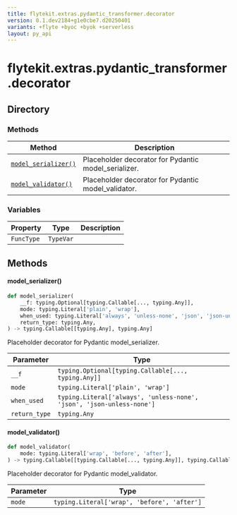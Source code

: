 ```yaml
---
title: flytekit.extras.pydantic_transformer.decorator
version: 0.1.dev2184+g1e0cbe7.d20250401
variants: +flyte +byoc +byok +serverless
layout: py_api
---
```


# flytekit.extras.pydantic_transformer.decorator

## Directory

### Methods

| Method | Description |
|-|-|
| [`model_serializer()`](#model_serializer) | Placeholder decorator for Pydantic model_serializer. |
| [`model_validator()`](#model_validator) | Placeholder decorator for Pydantic model_validator. |


### Variables

| Property | Type | Description |
|-|-|-|
| `FuncType` | `TypeVar` |  |

## Methods

#### model_serializer()

```python
def model_serializer(
    __f: typing.Optional[typing.Callable[..., typing.Any]],
    mode: typing.Literal['plain', 'wrap'],
    when_used: typing.Literal['always', 'unless-none', 'json', 'json-unless-none'],
    return_type: typing.Any,
) -> typing.Callable[[typing.Any], typing.Any]
```
Placeholder decorator for Pydantic model_serializer.


| Parameter | Type |
|-|-|
| `__f` | `typing.Optional[typing.Callable[..., typing.Any]]` |
| `mode` | `typing.Literal['plain', 'wrap']` |
| `when_used` | `typing.Literal['always', 'unless-none', 'json', 'json-unless-none']` |
| `return_type` | `typing.Any` |

#### model_validator()

```python
def model_validator(
    mode: typing.Literal['wrap', 'before', 'after'],
) -> typing.Callable[[typing.Callable[..., typing.Any]], typing.Callable[..., typing.Any]]
```
Placeholder decorator for Pydantic model_validator.


| Parameter | Type |
|-|-|
| `mode` | `typing.Literal['wrap', 'before', 'after']` |

